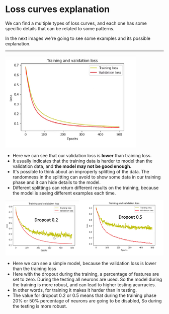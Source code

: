 # Loss curves explanation

We can find a multiple types of loss curves, and each one has some specific details that can be related to some patterns.

In the next images we're going to see some examples and its possible explanation.

---

![1](img/1.png)

- Here we can see that our validation loss is **lower**  than training loss.
- It usually indicates that the training data is harder to model than the validation data, and **the model may not be good enough.**
- It's possible to think about an improperly splitting of the data. The randomness in the splitting can avoid to show some data in our training phase and it can hide details to the model.
- Different splittings can return different results on the training, because the model is seeing different examples each time.

![dropout](img/dropout.png)

- Here we can see a simple model, because the validation loss is lower than the training loss
- Here with the dropout during the training, a percentage of features are set to zero. During the testing all neurons are used. So the model during the training is more robust, and can lead to higher testing acurracies.
- In other words, for training it makes it harder than in testing.
- The value for dropout 0.2 or 0.5 means that during the training phase 20% or 50% percentage of neurons are going to be disabled, So during the testing is more robust.

